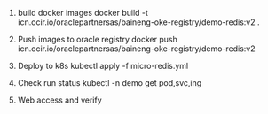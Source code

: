 1. build docker images
docker build -t icn.ocir.io/oraclepartnersas/baineng-oke-registry/demo-redis:v2 .

2. Push images to oracle registry 
docker push icn.ocir.io/oraclepartnersas/baineng-oke-registry/demo-redis:v2

3. Deploy to k8s
kubectl apply -f micro-redis.yml

4. Check run status
kubectl -n demo get pod,svc,ing

5. Web access and verify
